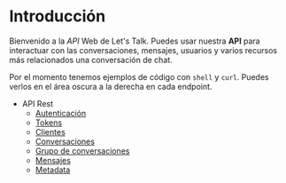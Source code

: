 # Introducción

Bienvenido a la *API* Web de Let's Talk. Puedes usar nuestra **API** para interactuar con las conversaciones, mensajes, usuarios y varios recursos más relacionados una conversación de chat.

Por el momento tenemos ejemplos de código con `shell` y `curl`. Puedes verlos en el área oscura a la derecha en cada endpoint.

* API Rest
  * [Autenticación](rest_api/auth.md)
  * [Tokens](rest_api/tokens.md)
  * [Clientes](rest_api/clients.md)
  * [Conversaciones](rest_api/conversations.md)
  * [Grupo de conversaciones](rest_api/conversation_groups.md)
  * [Mensajes](rest_api/messages.md)
  * [Metadata](rest_api/metadata.md)
